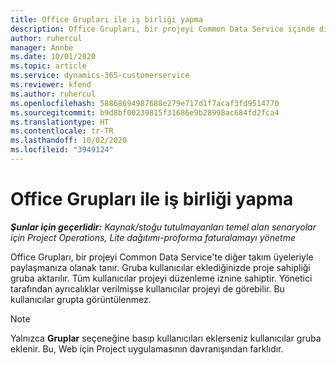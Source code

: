 ```yaml
---
title: Office Grupları ile iş birliği yapma
description: Office Grupları, bir projeyi Common Data Service içinde diğer takım üyeleriyle paylaşmanıza olanak tanır.
author: ruhercul
manager: Annbe
ms.date: 10/01/2020
ms.topic: article
ms.service: dynamics-365-customerservice
ms.reviewer: kfend
ms.author: ruhercul
ms.openlocfilehash: 58868694987688e279e717d1f7acaf3fd9514770
ms.sourcegitcommit: b9d8bf00239815f31686e9b28998ac684fd2fca4
ms.translationtype: HT
ms.contentlocale: tr-TR
ms.lasthandoff: 10/02/2020
ms.locfileid: "3949124"
---
```

# <a name="collaboration-with-office-groups"></a>Office Grupları ile iş birliği yapma

_**Şunlar için geçerlidir:** Kaynak/stoğu tutulmayanları temel alan senaryolar için Project Operations, Lite dağıtımı-proforma faturalamayı yönetme_

Office Grupları, bir projeyi Common Data Service'te diğer takım üyeleriyle paylaşmanıza olanak tanır. Gruba kullanıcılar eklediğinizde proje sahipliği gruba aktarılır. Tüm kullanıcılar projeyi düzenleme iznine sahiptir. Yönetici tarafından ayrıcalıklar verilmişse kullanıcılar projeyi de görebilir. Bu kullanıcılar grupta görüntülenmez.

> [!NOTE] 
> Yalnızca **Gruplar** seçeneğine basıp kullanıcıları eklerseniz kullanıcılar gruba eklenir. Bu, Web için Project uygulamasının davranışından farklıdır. 

